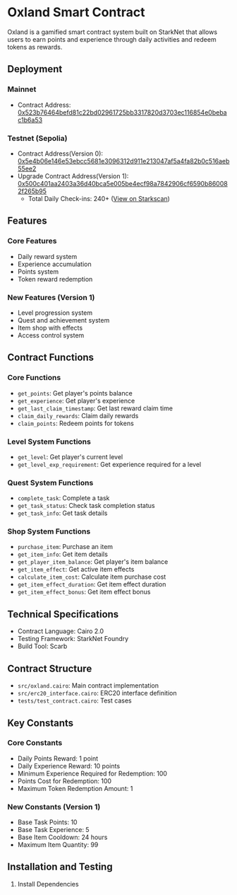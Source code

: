 # Oxland Smart Contract

Oxland is a gamified smart contract system built on StarkNet that allows users to earn points and experience through daily activities and redeem tokens as rewards.

## Deployment

### Mainnet

- Contract Address: [0x523b76464befd81c22bd02961725bb3317820d3703ec116854e0bebac1b6a53](https://starkscan.co/contract/0x523b76464befd81c22bd02961725bb3317820d3703ec116854e0bebac1b6a53)

### Testnet (Sepolia)

- Contract Address(Version 0): [0x5e4b06e146e53ebcc5681e3096312d911e213047af5a4fa82b0c516aeb55ee2](https://sepolia.starkscan.co/contract/0x5e4b06e146e53ebcc5681e3096312d911e213047af5a4fa82b0c516aeb55ee2)
- Upgrade Contract Address(Version 1): [0x500c401aa2403a36d40bca5e005be4ecf98a7842906cf6590b860082f265b95](https://sepolia.starkscan.co/contract/0x500c401aa2403a36d40bca5e005be4ecf98a7842906cf6590b860082f265b95)
  - Total Daily Check-ins: 240+ ([View on Starkscan](https://sepolia.starkscan.co/contract/0x500c401aa2403a36d40bca5e005be4ecf98a7842906cf6590b860082f265b95#account-calls))

## Features

### Core Features

- Daily reward system
- Experience accumulation
- Points system
- Token reward redemption

### New Features (Version 1)

- Level progression system
- Quest and achievement system
- Item shop with effects
- Access control system

## Contract Functions

### Core Functions

- `get_points`: Get player's points balance
- `get_experience`: Get player's experience
- `get_last_claim_timestamp`: Get last reward claim time
- `claim_daily_rewards`: Claim daily rewards
- `claim_points`: Redeem points for tokens

### Level System Functions

- `get_level`: Get player's current level
- `get_level_exp_requirement`: Get experience required for a level

### Quest System Functions

- `complete_task`: Complete a task
- `get_task_status`: Check task completion status
- `get_task_info`: Get task details

### Shop System Functions

- `purchase_item`: Purchase an item
- `get_item_info`: Get item details
- `get_player_item_balance`: Get player's item balance
- `get_item_effect`: Get active item effects
- `calculate_item_cost`: Calculate item purchase cost
- `get_item_effect_duration`: Get item effect duration
- `get_item_effect_bonus`: Get item effect bonus

## Technical Specifications

- Contract Language: Cairo 2.0
- Testing Framework: StarkNet Foundry
- Build Tool: Scarb

## Contract Structure

- `src/oxland.cairo`: Main contract implementation
- `src/erc20_interface.cairo`: ERC20 interface definition
- `tests/test_contract.cairo`: Test cases

## Key Constants

### Core Constants

- Daily Points Reward: 1 point
- Daily Experience Reward: 10 points
- Minimum Experience Required for Redemption: 100
- Points Cost for Redemption: 100
- Maximum Token Redemption Amount: 1

### New Constants (Version 1)

- Base Task Points: 10
- Base Task Experience: 5
- Base Item Cooldown: 24 hours
- Maximum Item Quantity: 99

## Installation and Testing

1. Install Dependencies
